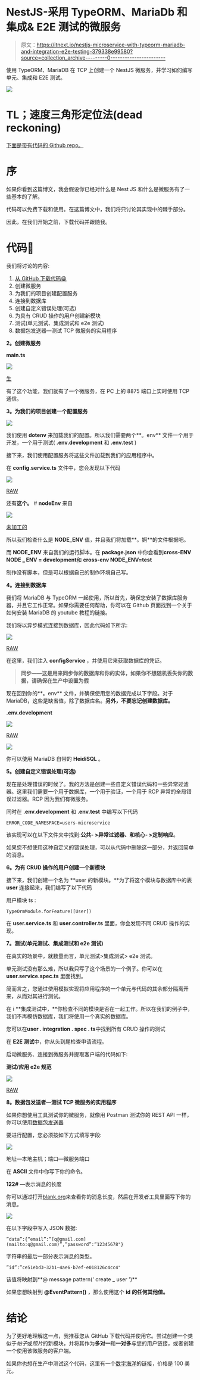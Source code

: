 # NestJS-采用 TypeORM、MariaDb 和集成& E2E 测试的微服务

> 原文：<https://itnext.io/nestjs-microservice-with-typeorm-mariadb-and-integration-e2e-testing-379338e99580?source=collection_archive---------0----------------------->

使用 TypeORM、MariaDB 在 TCP 上创建一个 NestJS 微服务，并学习如何编写单元、集成和 E2E 测试。

![](img/678fb769171f94148d4de1a32e4de40c.png)

# TL；速度三角形定位法(dead reckoning)

[下面是带有代码的 Github repo。](https://github.com/GeoPablo/nestjs-microservice-boilerplate)

# 序

如果你看到这篇博文，我会假设你已经对什么是 Nest JS 和什么是微服务有了一些基本的了解。

代码可以免费下载和使用。在这篇博文中，我们将只讨论其实现中的棘手部分。

因此，在我们开始之前，下载代码并跟随我。

# 代码📃

我们将讨论的内容:

1.  [从 GitHub 下载代码😀](https://github.com/GeoPablo/nestjs-microservice-boilerplate)
2.  创建微服务
3.  为我们的项目创建配置服务
4.  连接到数据库
5.  创建自定义错误处理(可选)
6.  为具有 CRUD 操作的用户创建新模块
7.  测试(单元测试、集成测试和 e2e 测试)
8.  数据包发送器—测试 TCP 微服务的实用程序

**2。创建微服务**

**main.ts**

![](img/175716ed10d8d1b5b39a9d912abb79af.png)

[生](https://carbon.now.sh/?bg=rgba%28171%2C+184%2C+195%2C+1%29&t=seti&wt=none&l=javascript&ds=true&dsyoff=20px&dsblur=68px&wc=true&wa=true&pv=56px&ph=56px&ln=false&fl=1&fm=Hack&fs=14px&lh=133%25&si=false&es=2x&wm=false&code=async%2520function%2520bootstrap%28%29%2520%257B%250A%2520%2520const%2520logger%2520%253D%2520new%2520Logger%28%27Main%27%29%253B%250A%250A%2520%2520const%2520microservicesOptions%253A%2520any%2520%253D%2520%257B%250A%2520%2520%2520%2520transport%253A%2520Transport.TCP%252C%250A%2520%2520%2520%2520options%253A%2520%257B%250A%2520%2520%2520%2520%2520%2520host%253A%2520%27127.0.0.1%27%252C%250A%2520%2520%2520%2520%2520%2520port%253A%25208875%252C%250A%2520%2520%2520%2520%257D%252C%250A%2520%2520%257D%253B%250A%250A%2520%2520const%2520app%253A%2520INestMicroservice%2520%253D%2520await%2520NestFactory.createMicroservice%28%250A%2520%2520%2520%2520AppModule%252C%250A%2520%2520%2520%2520microservicesOptions%252C%250A%2520%2520%29%253B%250A%250A%2520%2520%2520app.listen%28async%2520%28%29%2520%253D%253E%2520%257B%250A%2520%2520%2520%2520logger.log%28%27Microservices%2520is%2520listening...%27%29%253B%250A%2520%2520%257D%29%253B%250A%257D%250Abootstrap%28%29%253B)

有了这个功能，我们就有了一个微服务，在 PC 上的 8875 端口上实时使用 TCP 通信。

**3。为我们的项目创建一个配置服务**

![](img/d29dd0078878098d3274ce91bfb81264.png)

我们使用 **dotenv** 来加载我们的配置。所以我们需要两个**。env** 文件一个用于开发，一个用于测试( **.env.development** 和 **.env.test** )

接下来，我们使用配置服务将这些文件加载到我们的应用程序中。

在 **config.service.ts** 文件中，您会发现以下代码

![](img/8aadac965e40b680219d3368ef5268ff.png)

[RAW](https://carbon.now.sh/?bg=rgba%28171%2C+184%2C+195%2C+1%29&t=seti&wt=none&l=javascript&ds=true&dsyoff=20px&dsblur=68px&wc=true&wa=true&pv=56px&ph=56px&ln=false&fl=1&fm=Hack&fs=14px&lh=133%25&si=false&es=2x&wm=false&code=switch%2520%28this.%2523nodeEnv%29%2520%257B%250A%2520%2520case%2520%27test%27%253A%250A%2520%2520%2520%2520this.%2523envPath%2520%253D%2520resolve%28process.cwd%28%29%252C%2520%27.env.test%27%29%253B%250A%2520%2520%2520%2520break%253B%250A%2520%2520case%2520%27production%27%253A%250A%2520%2520%2520%2520this.%2523envPath%2520%253D%2520resolve%28process.cwd%28%29%252C%2520%27.env.production%27%29%253B%250A%2520%2520%2520%2520break%253B%250A%2520%2520case%2520%27development%27%253A%250A%2520%2520%2520%2520this.%2523envPath%2520%253D%2520resolve%28process.cwd%28%29%252C%2520%27.env.development%27%29%253B%250A%2520%2520%2520%2520break%253B%250A%2520%2520default%253A%250A%2520%2520%2520%2520throw%2520new%2520Error%28%27Specify%2520the%2520NODE_ENV%2520variable%27%29%253B%250A%257D%250A%250Athis.%2523envConfig%2520%253D%2520dotenv.parse%28fs.readFileSync%28this.%2523envPath%29%29%253B)

还有**这个。** # **nodeEnv** 来自

![](img/0195bc03d458ed41aa18c5f14660bde8.png)

[未加工的](https://carbon.now.sh/?bg=rgba%28171%2C+184%2C+195%2C+1%29&t=seti&wt=none&l=javascript&ds=true&dsyoff=20px&dsblur=68px&wc=true&wa=true&pv=56px&ph=56px&ln=false&fl=1&fm=Hack&fs=14px&lh=133%25&si=false&es=2x&wm=false&code=%2523nodeEnv%253A%2520string%2520%253D%2520process.env.NODE_ENV%250A%2520%2520%253F%2520process.env.NODE_ENV.trim%28%29%250A%2520%2520%253A%2520undefined%253B)

所以我们检查什么是 **NODE_ENV** 值，并且我们将加载**。婀**的文件根据吧。

而 **NODE_ENV** 来自我们的运行脚本。在 **package.json** 中你会看到**cross-ENV NODE _ ENV = development**和 **cross-env NODE_ENV=test**

制作没有脚本，但是可以根据自己的制作环境自己写。

**4。连接到数据库**

我们将 MariaDB 与 TypeORM 一起使用，所以首先，确保您安装了数据库服务器，并且它工作正常。如果你需要任何帮助，你可以在 Github 页面找到一个关于如何安装 MariaDB 的 youtube 教程的链接。

我们将以异步模式连接到数据库，因此代码如下所示:

![](img/d35bda315b0be4443d8ec7a2146c8984.png)

[RAW](https://carbon.now.sh/?bg=rgba%28171%2C+184%2C+195%2C+1%29&t=seti&wt=none&l=javascript&ds=true&dsyoff=20px&dsblur=68px&wc=true&wa=true&pv=56px&ph=56px&ln=false&fl=1&fm=Hack&fs=14px&lh=133%25&si=false&es=2x&wm=false&code=%2540Module%28%257B%250A%2520%2520imports%253A%2520%255B%250A%2520%2520%2520%2520TypeOrmModule.forRootAsync%28%257B%250A%2520%2520%2520%2520%2520%2520imports%253A%2520%255BConfigModule%255D%252C%250A%2520%2520%2520%2520%2520%2520inject%253A%2520%255BConfigService%255D%252C%250A%2520%2520%2520%2520%2520%2520useFactory%253A%2520%28configService%253A%2520ConfigService%29%2520%253D%253E%2520%28%257B%250A%2520%2520%2520%2520%2520%2520%2520%2520type%253A%2520%27mysql%27%252C%250A%2520%2520%2520%2520%2520%2520%2520%2520host%253A%2520configService.get%28%27DB_SERVER_HOST%27%29%252C%250A%2520%2520%2520%2520%2520%2520%2520%2520port%253A%2520Number%28configService.get%28%27DB_SERVER_PORT%27%29%29%252C%250A%2520%2520%2520%2520%2520%2520%2520%2520username%253A%2520configService.get%28%27DB_SERVER_USERNAME%27%29%252C%250A%2520%2520%2520%2520%2520%2520%2520%2520password%253A%2520configService.get%28%27DB_SERVER_PASSWORD%27%29%252C%250A%2520%2520%2520%2520%2520%2520%2520%2520database%253A%2520configService.get%28%27DATABASE%27%29%252C%250A%2520%2520%2520%2520%2520%2520%2520%2520entities%253A%2520%255BUser%255D%252C%250A%2520%2520%2520%2520%2520%2520%2520%2520%252F%252F%2520%21%2520ALWAYS%2520FALSE%2520IN%2520PROD%250A%2520%2520%2520%2520%2520%2520%2520%2520synchronize%253A%2520%21%28process.env.NODE_ENV.trim%28%29%2520%253D%253D%253D%2520%27production%27%29%252C%250A%2520%2520%2520%2520%2520%2520%257D%29%252C%250A%2520%2520%2520%2520%257D%29%252C%250A%2520%2520%255D%252C%250A%257D%29)

在这里，我们注入 **configService** ，并使用它来获取数据库的凭证。

> **同步——这是用来同步你的数据库和你的实体，如果你不想随机丢失你的数据，请确保在生产中设置为假**

现在回到你的**。env** 文件，并确保使用您的数据完成以下字段。对于 MariaDB，这些是缺省值，除了数据库名。**另外，不要忘记创建数据库。**

**.env.development**

![](img/e3fa951b02c16cbc32a608de020fe0f8.png)

[RAW](https://carbon.now.sh/?bg=rgba%28171%2C+184%2C+195%2C+1%29&t=seti&wt=none&l=javascript&ds=true&dsyoff=20px&dsblur=68px&wc=true&wa=true&pv=56px&ph=56px&ln=false&fl=1&fm=Hack&fs=14px&lh=133%25&si=false&es=2x&wm=false&code=DB_SERVER_PORT%253D3306%250ADB_SERVER_HOST%253Dlocalhost%250ADB_SERVER_USERNAME%253Droot%250ADB_SERVER_PASSWORD%253Droot%250ADATABASE%253Dusers)

![](img/149305f5fbe075952370832a04bdba99.png)

你可以使用 MariaDB 自带的 **HeidiSQL** 。

**5。创建自定义错误处理(可选)**

现在是处理错误的时候了。我的方法是创建一些自定义错误代码和一些异常过滤器。这里我们需要一个用于数据库，一个用于验证，一个用于 RCP 异常的全局错误过滤器。RCP 因为我们有微服务。

同时在 **.env.development** 和 **.env.test** 中编写以下代码

```
ERROR_CODE_NAMESPACE=users-microservice
```

该实现可以在以下文件夹中找到:**公共- >异常过滤器、**和**核心- >定制响应**。

如果您不想使用这种自定义的错误处理，可以从代码中删除这一部分，并返回简单的消息。

**6。为有 CRUD 操作的用户创建一个新模块**

接下来，我们创建一个名为 **user 的新模块。**为了将这个模块与数据库中的表 **user** 连接起来，我们编写了以下代码

用户模块 ts :

```
TypeOrmModule.forFeature([User])
```

在 **user.service.ts** 和 **user.controller.ts** 里面，你会发现不同 CRUD 操作的实现。

**7。测试(单元测试、集成测试和 e2e 测试)**

在真实的场景中，就数量而言，单元测试>集成测试> e2e 测试。

单元测试没有那么难，所以我只写了这个场景的一个例子。你可以在 **user.service.spec.ts** 里面找到。

简而言之，您通过使用模拟实现将应用程序的一个单元与代码的其余部分隔离开来，从而对其进行测试。

在 i **集成测试中，**你检查不同的模块是否在一起工作。所以在我们的例子中，我们不再模仿数据库，我们将使用一个真实的数据库。

您可以在**user . integration . spec . ts**中找到所有 CRUD 操作的测试

在 **E2E 测试**中，你从头到尾检查申请流程。

启动微服务、连接到微服务并提取客户端的代码如下:

**测试/应用 e2e 规范**

![](img/69856ae0f23484094603e2d608b84a12.png)

[RAW](https://carbon.now.sh/?bg=rgba%28171%2C+184%2C+195%2C+1%29&t=seti&wt=none&l=javascript&ds=true&dsyoff=20px&dsblur=68px&wc=true&wa=true&pv=56px&ph=56px&ln=false&fl=1&fm=Hack&fs=14px&lh=133%25&si=false&es=2x&wm=false&code=beforeAll%28async%2520%28%29%2520%253D%253E%2520%257B%250A%2520%2520const%2520moduleFixture%253A%2520TestingModule%2520%253D%2520await%2520Test.createTestingModule%28%257B%250A%2520%2520%2520%2520imports%253A%2520%255B%250A%2520%2520%2520%2520%2520%2520AppModule%252C%250A%2520%2520%2520%2520%2520%2520ClientsModule.register%28%255B%250A%2520%2520%2520%2520%2520%2520%2520%2520%257B%2520name%253A%2520%27clientToken%27%252C%2520transport%253A%2520Transport.TCP%2520%257D%252C%250A%2520%2520%2520%2520%2520%2520%255D%29%252C%250A%2520%2520%2520%2520%255D%252C%250A%2520%2520%257D%29.compile%28%29%253B%250A%250A%2520%2520userController%2520%253D%2520moduleFixture.get%253CUserController%253E%28UserController%29%253B%250A%250A%2520%2520app%2520%253D%2520moduleFixture.createNestApplication%28%29%253B%250A%250A%2520%2520app.connectMicroservice%28%257B%250A%2520%2520%2520%2520transport%253A%2520Transport.TCP%252C%250A%2520%2520%257D%29%253B%250A%250A%2520%2520await%2520app.startAllMicroservicesAsync%28%29%253B%250A%2520%2520await%2520app.init%28%29%253B%250A%250A%2520%2520client%2520%253D%2520app.get%28%27clientToken%27%29%253B%250A%2520%2520await%2520client.connect%28%29%253B%250A%257D%29%253B)

**8。数据包发送者—测试 TCP 微服务的实用程序**

如果你想使用工具测试你的微服务，就像用 Postman 测试你的 REST API 一样，你可以使用[数据包发送器](https://packetsender.com/)

要进行配置，您必须按如下方式填写字段:

![](img/6a974c341c014bbaeb2b76da628f7be0.png)

地址—本地主机；端口—微服务端口

在 **ASCII** 文件中你写下你的命令。

**122#** —表示消息的长度

你可以通过打开[blank.org](https://blank.org)来查看你的消息长度，然后在开发者工具里面写下你的消息。

![](img/b2ac700aa7399287595d11f9e2103bff.png)

在以下字段中写入 JSON 数据:

```
”data”:{“email”:”[q@gmail.com](mailto:q@gmail.com)”,”password”:”12345678"}
```

字符串的最后一部分表示消息的类型。

```
”id”:”ce51ebd3–32b1–4ae6-b7ef-e018126c4cc4"
```

该值将映射到**@ message pattern(' create _ user ')**

如果您想映射到 **@EventPattern()** ，那么使用这个 **id 的任何其他值。**

# 结论

为了更好地理解这一点，我推荐您从 GitHub 下载代码并使用它。尝试创建一个类似于*帖子*或*照片*的新模块，并将其作为**多对一**和**一对多**与您的用户链接，或者创建一个使用该微服务的客户端。

如果你也想在生产中测试这个代码，这里有一个[数字海洋](https://m.do.co/c/f0f252058644)的链接，价格是 100 美元。